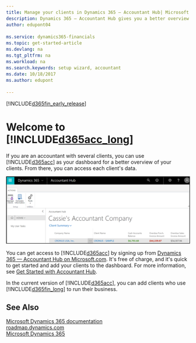 ```yaml
---
title: Manage your clients in Dynamics 365 — Accountant Hub| Microsoft Docs
description: Dynamics 365 — Accountant Hub gives you a better overview of your clients so you can switch easily from client to client.
author: edupont04

ms.service: dynamics365-financials
ms.topic: get-started-article
ms.devlang: na
ms.tgt_pltfrm: na
ms.workload: na
ms.search.keywords: setup wizard, accountant
ms.date: 10/18/2017
ms.author: edupont

---
```

[!INCLUDE[d365fin_early_release](includes/d365fin_early_release.md.md)]

# Welcome to [!INCLUDE[d365acc_long](includes/d365acc_long_md.md)]
If you are an accountant with several clients, you can use [!INCLUDE[d365acc](includes/d365acc_md.md)] as your dashboard for a better overview of your clients. From there, you can access each client's data.  

![Accountant Hub](./media/accountant-get-started/accountant-dashboard.png)

You can get access to [!INCLUDE[d365acc](includes/d365acc_md.md)] by signing up from [Dynamics 365 — Accountant Hub on Microsoft.com](https://www.microsoft.com/en-us/dynamics365/financial-insights-for-accountants). It's free of charge, and it's quick to get started and add your clients to the dashboard. For more information, see [Get Started with Accountant Hub](accountant-get-started.md).  

In the current version of [!INCLUDE[d365acc](includes/d365acc_md.md)], you can add clients who use [!INCLUDE[d365fin_long](includes/d365fin_long_md.md)] to run their business.  

## See Also
[Microsoft Dynamics 365 documentation](https://docs.microsoft.com/en-us/dynamics365/#pivot=solutions&panel=solutions_financials)  
[roadmap.dynamics.com](https://roadmap.dynamics.com/#edition=1#application=a56e2c12-2a92-e611-80dc-c4346bac0910#status=3a708a86-ae97-e611-80df-c4346baceb68)  
[Microsoft Dynamics 365](https://go.microsoft.com/fwlink/?linkid=828707)  
